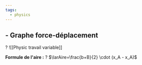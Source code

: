 ```yaml
---
tags:
  - physics
---
```


## - Graphe force-déplacement
?
![[Physic travail variable]]

**Formule de l'aire :**
?
$\larAire=\frac{b+B}{2} \cdot (x_A - x_A)$
